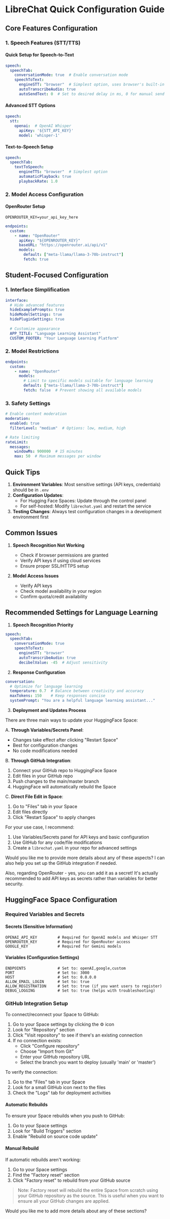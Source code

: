 # LibreChat Quick Configuration Guide

## Core Features Configuration

### 1. Speech Features (STT/TTS)

#### Quick Setup for Speech-to-Text
```yaml:librechat.yaml
speech:
  speechTab:
    conversationMode: true  # Enable conversation mode
    speechToText:
      engineSTT: "browser"  # Simplest option, uses browser's built-in STT
      autoTranscribeAudio: true
      autoSendText: 0  # Set to desired delay in ms, 0 for manual send
```

#### Advanced STT Options
```yaml:librechat.yaml
speech:
  stt:
    openai:  # OpenAI Whisper
      apiKey: '${STT_API_KEY}'
      model: 'whisper-1'
```

#### Text-to-Speech Setup
```yaml:librechat.yaml
speech:
  speechTab:
    textToSpeech:
      engineTTS: "browser"  # Simplest option
      automaticPlayback: true
      playbackRate: 1.0
```

### 2. Model Access Configuration

#### OpenRouter Setup
```env:.env
OPENROUTER_KEY=your_api_key_here
```

```yaml:librechat.yaml
endpoints:
  custom:
    - name: "OpenRouter"
      apiKey: "${OPENROUTER_KEY}"
      baseURL: "https://openrouter.ai/api/v1"
      models:
        default: ["meta-llama/llama-3-70b-instruct"]
        fetch: true
```

## Student-Focused Configuration

### 1. Interface Simplification
```yaml:librechat.yaml
interface:
  # Hide advanced features
  hideExamplePrompts: true
  hideModelSettings: true
  hidePluginSettings: true
  
  # Customize appearance
  APP_TITLE: "Language Learning Assistant"
  CUSTOM_FOOTER: "Your Language Learning Platform"
```

### 2. Model Restrictions
```yaml:librechat.yaml
endpoints:
  custom:
    - name: "OpenRouter"
      models:
        # Limit to specific models suitable for language learning
        default: ["meta-llama/llama-3-70b-instruct"]
        fetch: false  # Prevent showing all available models
```

### 3. Safety Settings
```yaml:librechat.yaml
# Enable content moderation
moderation:
  enabled: true
  filterLevel: "medium"  # Options: low, medium, high

# Rate limiting
rateLimit:
  messages:
    windowMs: 900000  # 15 minutes
    max: 50  # Maximum messages per window
```

## Quick Tips

1. **Environment Variables**: Most sensitive settings (API keys, credentials) should be in `.env`
2. **Configuration Updates**: 
   - For Hugging Face Spaces: Update through the control panel
   - For self-hosted: Modify `librechat.yaml` and restart the service
3. **Testing Changes**: Always test configuration changes in a development environment first

## Common Issues

1. **Speech Recognition Not Working**
   - Check if browser permissions are granted
   - Verify API keys if using cloud services
   - Ensure proper SSL/HTTPS setup

2. **Model Access Issues**
   - Verify API keys
   - Check model availability in your region
   - Confirm quota/credit availability

## Recommended Settings for Language Learning

1. **Speech Recognition Priority**
```yaml:librechat.yaml
speech:
  speechTab:
    conversationMode: true
    speechToText:
      engineSTT: "browser"
      autoTranscribeAudio: true
      decibelValue: -45  # Adjust sensitivity
```

2. **Response Configuration**
```yaml:librechat.yaml
conversation:
  # Optimize for language learning
  temperature: 0.7  # Balance between creativity and accuracy
  maxTokens: 150    # Keep responses concise
  systemPrompt: "You are a helpful language learning assistant..."
```

3. **Deployment and Updates Process**

There are three main ways to update your HuggingFace Space:

A. **Through Variables/Secrets Panel**:
- Changes take effect after clicking "Restart Space"
- Best for configuration changes
- No code modifications needed

B. **Through GitHub Integration**:
1. Connect your GitHub repo to HuggingFace Space
2. Edit files in your GitHub repo
3. Push changes to the main/master branch
4. HuggingFace will automatically rebuild the Space

C. **Direct File Edit in Space**:
1. Go to "Files" tab in your Space
2. Edit files directly
3. Click "Restart Space" to apply changes

For your use case, I recommend:
1. Use Variables/Secrets panel for API keys and basic configuration
2. Use GitHub for any code/file modifications
3. Create a `librechat.yaml` in your repo for advanced settings

Would you like me to provide more details about any of these aspects? I can also help you set up the GitHub integration if needed.

Also, regarding OpenRouter - yes, you can add it as a secret! It's actually recommended to add API keys as secrets rather than variables for better security.

## HuggingFace Space Configuration

### Required Variables and Secrets

#### Secrets (Sensitive Information)
```plaintext
OPENAI_API_KEY         # Required for OpenAI models and Whisper STT
OPENROUTER_KEY         # Required for OpenRouter access
GOOGLE_KEY             # Required for Gemini models
```

#### Variables (Configuration Settings)
```plaintext
ENDPOINTS              # Set to: openAI,google,custom
PORT                   # Set to: 3000
HOST                   # Set to: 0.0.0.0
ALLOW_EMAIL_LOGIN      # Set to: true
ALLOW_REGISTRATION     # Set to: true (if you want users to register)
DEBUG_LOGGING          # Set to: true (helps with troubleshooting)
```

### GitHub Integration Setup

To connect/reconnect your Space to GitHub:

1. Go to your Space settings by clicking the ⚙️ icon
2. Look for "Repository" section
3. Click "Visit repository" to see if there's an existing connection
4. If no connection exists:
   - Click "Configure repository"
   - Choose "Import from Git"
   - Enter your GitHub repository URL
   - Select the branch you want to deploy (usually 'main' or 'master')

To verify the connection:
1. Go to the "Files" tab in your Space
2. Look for a small GitHub icon next to the files
3. Check the "Logs" tab for deployment activities

#### Automatic Rebuilds
To ensure your Space rebuilds when you push to GitHub:
1. Go to your Space settings
2. Look for "Build Triggers" section
3. Enable "Rebuild on source code update"

#### Manual Rebuild
If automatic rebuilds aren't working:
1. Go to your Space settings
2. Find the "Factory reset" section
3. Click "Factory reset" to rebuild from your GitHub source

> Note: Factory reset will rebuild the entire Space from scratch using your GitHub repository as the source. This is useful when you want to ensure all your GitHub changes are applied.

Would you like me to add more details about any of these sections?